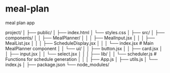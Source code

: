 # meal-plan
 meal plan app

project/
│
├── public/
│   ├── index.html
│   └── styles.css
│
├── src/
│   ├── components/
│   │   ├── MealPlanner/
│   │   │   ├── MealInput.jsx
│   │   │   ├── MealList.jsx
│   │   │   ├── ScheduleDisplay.jsx
│   │   │   └── index.jsx         # Main MealPlanner component
│   │   └── ui/
│   │       ├── button.jsx
│   │       ├── card.jsx
│   │       ├── input.jsx
│   │       └── select.jsx
│   │
│   ├── lib/
│   │   └── scheduler.js          # Functions for schedule generation
│   │
│   ├── App.js
│   ├── utils.js
│   └── index.js
│
├── package.json
└── node_modules/
